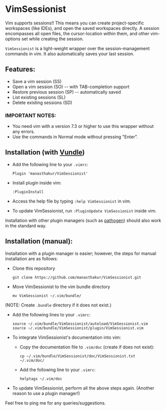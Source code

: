 # VimSessionist

Vim supports sessions!! This means you can create project-specific workspaces (like IDEs), and open the saved workspaces directly. A session encompasses all open files, the cursor-location within them, and other vim-options set while creating the session.

`VimSessionist` is a light-weight wrapper over the session-management commands in vim. It also automatically saves your last session.

## Features:

* Save a vim session (SS)
* Open a vim session (SO) -- with TAB-completion support
* Restore previous session (SP) -- automatically saved
* List existing sessions (SL)
* Delete existing sessions (SD)

### IMPORTANT NOTES: 

* You need vim with a version 7.3 or higher to use this wrapper without any errors.
* Use the commands in Normal mode without pressing "Enter".

## Installation (with [Vundle](https://github.com/VundleVim/Vundle.vim))

* Add the following line to your `.vimrc`:
    ```
    Plugin 'manasthakur/VimSessionist'
    ```

* Install plugin inside vim:
    ```
    :PluginInstall
    ```

* Access the help file by typing `:help VimSessionist` in vim.

* To update VimSessionist, run `:PluginUpdate VimSessionist` inside vim.

Installation with other plugin managers (such as [pathogen](https://github.com/tpope/vim-pathogen)) should also work in the standard way.

## Installation (manual):

Installation with a plugin manager is easier; however, the steps for manual installation are as follows:

* Clone this repository
    ```
    git clone https://github.com/manasthakur/VimSessionist.git
    ```

* Move VimSessionist to the vim bundle directory
    ```
    mv VimSessionist ~/.vim/bundle/
    ```
(NOTE: Create `.bundle` directory if it does not exist.)

* Add the following lines to your `.vimrc`:
    ```
    source ~/.vim/bundle/VimSessionist/autoload/VimSessionist.vim
    source ~/.vim/bundle/VimSessionist/plugin/VimSessionist.vim
    ```

* To integrate VimSessionist's documentation into vim:
    - Copy the documentation file to `.vim/doc` (create if does not exist):
        ```
        cp ~/.vim/bundle/VimSessionist/doc/VimSessionist.txt ~/.vim/doc/
        ```
    - Add the following line to your `.vimrc`:
        ```
        helptags ~/.vim/doc
        ```

* To update VimSessionist, perform all the above steps again. (Another reason to use a plugin manager!)

Feel free to ping me for any queries/suggestions.

